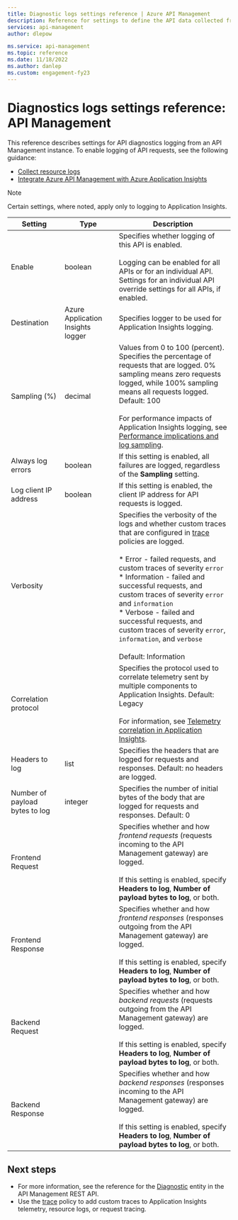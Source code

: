 ```yaml
---
title: Diagnostic logs settings reference | Azure API Management
description: Reference for settings to define the API data collected from Azure API Management and sent to Azure Monitor logs or Application Insights.
services: api-management
author: dlepow

ms.service: api-management
ms.topic: reference
ms.date: 11/18/2022
ms.author: danlep
ms.custom: engagement-fy23
---
```

# Diagnostics logs settings reference: API Management

This reference describes settings for API diagnostics logging from an API Management instance. To enable logging of API requests, see the following guidance:

* [Collect resource logs](api-management-howto-use-azure-monitor.md#resource-logs)
* [Integrate Azure API Management with Azure Application Insights](api-management-howto-app-insights.md)

> [!NOTE]
> Certain settings, where noted, apply only to logging to Application Insights.
>



| Setting                        | Type                   | Description                                                                                                                                                                                                                                                                                                                                      |
|-------------------------------------|-----------------------------------|--------------------------------------------------------------------------------------------------------------------------------------------------------------------------------------------------------------------------------------------------------------------------------------------------------------------------------------------------|
| Enable                              | boolean                           | Specifies whether logging of this API is enabled.  <br/><br/>Logging can be enabled for all APIs or for an individual API. Settings for an individual API override settings for all APIs, if enabled.                                                                                                                                                                                                                                |
| Destination                         | Azure Application Insights logger | Specifies logger to be used for Application Insights logging.                                                                                                                                                                                                                                                                                           |
| Sampling (%)                        | decimal                           | Values from 0 to 100 (percent). <br/> Specifies the percentage of requests that are logged. 0% sampling means zero requests logged, while 100% sampling means all requests logged. Default: 100<br/><br/> For performance impacts of Application Insights logging, see [Performance implications and log sampling](api-management-howto-app-insights.md#performance-implications-and-log-sampling). |
| Always log errors                   | boolean                           | If this setting is enabled, all failures are logged, regardless of the **Sampling** setting.   
| Log client IP address | boolean |  If this setting is enabled, the client IP address for API requests is logged.                                    |
| Verbosity         |                                   | Specifies the verbosity of the logs and whether custom traces that are configured in [trace](api-management-advanced-policies.md#Trace) policies are logged.    <br/><br/>* Error - failed requests, and custom traces of severity `error`<br/>* Information -  failed and successful requests, and custom traces of severity `error` and `information`<br/> * Verbose - failed and successful requests, and custom traces of severity `error`, `information`, and `verbose`<br/><br/>Default: Information  | 
| Correlation protocol |  |  Specifies the protocol used to correlate telemetry sent by multiple components to Application Insights. Default: Legacy <br/><br/>For information, see [Telemetry correlation in Application Insights](../azure-monitor/app/correlation.md).  |
| Headers to log              | list                              | Specifies the headers that are logged for requests and responses.  Default: no headers are logged.                                                                                                                                                                                                             |
| Number of payload bytes to log | integer                           | Specifies the number of initial bytes of the body that are logged for requests and responses.  Default: 0                                                                                                                                                                                                   |
| Frontend Request  |                                   | Specifies whether and how *frontend requests* (requests incoming to the API Management gateway) are logged.<br/><br/> If this setting is enabled, specify **Headers to log**, **Number of payload bytes to log**, or both.                                                                                                                                                                        |
| Frontend Response |                                   | Specifies whether and how *frontend responses* (responses outgoing from the API Management gateway) are logged.<br/><br/> If this setting is enabled, specify **Headers to log**, **Number of payload bytes to log**, or both.                                                                                                                                                                   |
| Backend Request   |                                   | Specifies whether and how *backend requests* (requests outgoing from the API Management gateway) are logged.<br/><br/> If this setting is enabled, specify **Headers to log**, **Number of payload bytes to log**, or both.                                                                                                                                                                        |
| Backend Response  |                                   | Specifies whether and how *backend responses* (responses incoming to the API Management gateway) are logged. <br/><br/> If this setting is enabled, specify **Headers to log**, **Number of payload bytes to log**, or both.                                                     

## Next steps

* For more information, see the reference for the [Diagnostic](/rest/api/apimanagement/current-ga/diagnostic/) entity in the API Management REST API.
* Use the [trace](api-management-advanced-policies.md#Trace) policy to add custom traces to Application Insights telemetry, resource logs, or request tracing. 
